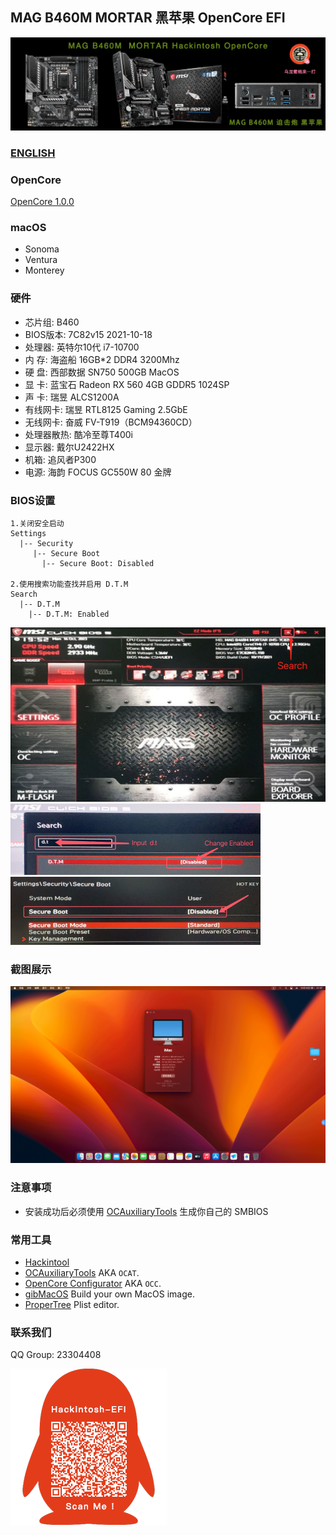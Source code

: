 ## MAG B460M MORTAR 黑苹果 OpenCore EFI

![image](Screenshot/Motherbord.png)

### [ENGLISH](README.EN.md)


### OpenCore

[OpenCore 1.0.0](https://github.com/acidanthera/OpenCorePkg)


### macOS

- Sonoma
- Ventura
- Monterey


### 硬件

- 芯片组: B460
- BIOS版本: 7C82v15 2021-10-18
- 处理器: 英特尔10代 i7-10700
- 内    存: 海盗船 16GB*2 DDR4 3200Mhz
- 硬    盘: 西部数据 SN750 500GB MacOS
- 显    卡: 蓝宝石  Radeon RX 560 4GB GDDR5 1024SP
- 声    卡: 瑞昱 ALCS1200A
- 有线网卡: 瑞昱 RTL8125 Gaming 2.5GbE
- 无线网卡: 奋威 FV-T919（BCM94360CD）
- 处理器散热: 酷冷至尊T400i
- 显示器:  戴尔U2422HX
- 机箱:  追风者P300
- 电源:  海韵 FOCUS GC550W 80 金牌


### BIOS设置

```
1.关闭安全启动
Settings
  |-- Security
     |-- Secure Boot
       |-- Secure Boot: Disabled

2.使用搜索功能查找并启用 D.T.M 
Search
  |-- D.T.M
    |-- D.T.M: Enabled

```

<img src="Screenshot/Search.png" alt="image" style="zoom:50%;" />

<img src="Screenshot/D.T.M.png" alt="image" style="zoom:50%;" />

<img src="Screenshot/SecureBoot.png" alt="image" style="zoom:50%;" />

### 截图展示

![image](Screenshot/about.png)

### 注意事项

 - 安装成功后必须使用 [OCAuxiliaryTools](https://github.com/ic005k/OCAuxiliaryTools) 生成你自己的 SMBIOS


### 常用工具

- [Hackintool](https://github.com/headkaze/Hackintool) 
- [OCAuxiliaryTools](https://github.com/ic005k/OCAuxiliaryTools) AKA `OCAT`.
- [OpenCore Configurator](https://mackie100projects.altervista.org/opencore-configurator/) AKA `OCC`.
- [gibMacOS](https://github.com/corpnewt/gibMacOS) Build your own MacOS image.
- [ProperTree](https://github.com/corpnewt/ProperTree) Plist editor.


### 联系我们

QQ Group: 23304408

![image](Screenshot/QRCode.png)
